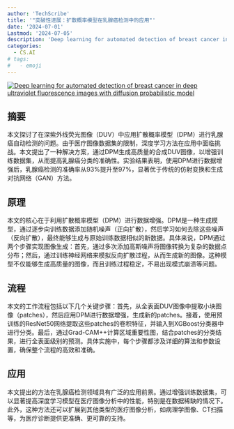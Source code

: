 ```yaml
---
author: 'TechScribe'
title: '"突破性进展：扩散概率模型在乳腺癌检测中的应用"'
date: '2024-07-01'
Lastmod: '2024-07-05'
description: 'Deep learning for automated detection of breast cancer in deep ultraviolet fluorescence images with diffusion probabilistic model'
categories:
  - CS.AI
# tags:
#   - emoji
---
```


[![Deep learning for automated detection of breast cancer in deep ultraviolet fluorescence images with diffusion probabilistic model](https://arxiv-research-1301205113.cos.ap-guangzhou.myqcloud.com/images/2407.00967v1.pdf_0.jpg)](https://arxiv.org/abs/2407.00967v1)

## 摘要

本文探讨了在深紫外线荧光图像（DUV）中应用扩散概率模型（DPM）进行乳腺癌自动检测的问题。由于医疗图像数据集的限制，深度学习方法在应用中面临挑战。本文提出了一种解决方案，通过DPM生成高质量的合成DUV图像，以增强训练数据集，从而提高乳腺癌分类的准确性。实验结果表明，使用DPM进行数据增强后，乳腺癌检测的准确率从93%提升至97%，显著优于传统的仿射变换和生成对抗网络（GAN）方法。<!--more-->

## 原理

本文的核心在于利用扩散概率模型（DPM）进行数据增强。DPM是一种生成模型，通过逐步向训练数据添加随机噪声（正向扩散），然后学习如何去除这些噪声（反向扩散），最终能够生成与原始训练数据相似的新数据。具体来说，DPM通过两个步骤实现图像生成：首先，通过多次添加高斯噪声将图像转换为复杂的数据点分布；然后，通过训练神经网络来模拟反向扩散过程，从而生成新的图像。这种模型不仅能够生成高质量的图像，而且训练过程稳定，不易出现模式崩溃等问题。

## 流程

本文的工作流程包括以下几个关键步骤：首先，从全表面DUV图像中提取小块图像（patches），然后应用DPM进行数据增强，生成新的patches。接着，使用预训练的ResNet50网络提取这些patches的卷积特征，并输入到XGBoost分类器中进行分类。最后，通过Grad-CAM++计算区域重要性图，结合patches的分类结果，进行全表面级别的预测。具体实施中，每个步骤都涉及详细的算法和参数设置，确保整个流程的高效和准确。

## 应用

本文提出的方法在乳腺癌检测领域具有广泛的应用前景。通过增强训练数据集，可以显著提高深度学习模型在医疗图像分析中的性能，特别是在数据稀缺的情况下。此外，这种方法还可以扩展到其他类型的医疗图像分析，如病理学图像、CT扫描等，为医疗诊断提供更准确、更可靠的支持。